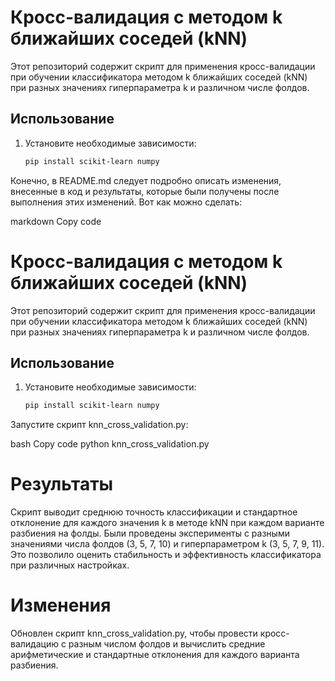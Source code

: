 # Кросс-валидация с методом k ближайших соседей (kNN)

Этот репозиторий содержит скрипт для применения кросс-валидации при обучении классификатора методом k ближайших соседей (kNN) при разных значениях гиперпараметра k и различном числе фолдов.

## Использование

1. Установите необходимые зависимости:

   ```bash
   pip install scikit-learn numpy

Конечно, в README.md следует подробно описать изменения, внесенные в код и результаты, которые были получены после выполнения этих изменений. Вот как можно сделать:

markdown
Copy code
# Кросс-валидация с методом k ближайших соседей (kNN)

Этот репозиторий содержит скрипт для применения кросс-валидации при обучении классификатора методом k ближайших соседей (kNN) при разных значениях гиперпараметра k и различном числе фолдов.

## Использование

1. Установите необходимые зависимости:

   ```bash
   pip install scikit-learn numpy
Запустите скрипт knn_cross_validation.py:

bash
Copy code
python knn_cross_validation.py
# Результаты
Скрипт выводит среднюю точность классификации и стандартное отклонение для каждого значения k в методе kNN при каждом варианте разбиения на фолды. Были проведены эксперименты с разными значениями числа фолдов (3, 5, 7, 10) и гиперпараметром k (3, 5, 7, 9, 11). Это позволило оценить стабильность и эффективность классификатора при различных настройках.

# Изменения
Обновлен скрипт knn_cross_validation.py, чтобы провести кросс-валидацию с разным числом фолдов и вычислить средние арифметические и стандартные отклонения для каждого варианта разбиения.
